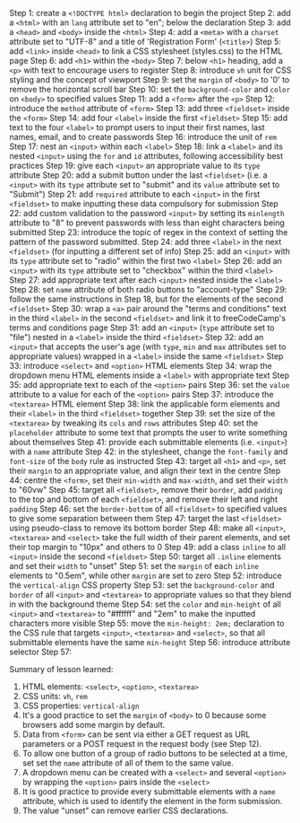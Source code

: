 Step 1: create a `<!DOCTYPE html>` declaration to begin the project
Step 2: add a `<html>` with an `lang` attribute set to "en"; below the
        declaration
Step 3: add a `<head>` and `<body>` inside the `<html>`
Step 4: add a `<meta>` with a `charset` attribute set to "UTF-8" and a title of
        'Registration Form' (`<title>`)
Step 5: add `<link>` inside `<head>` to link a CSS stylesheet (styles.css) to
        the HTML page
Step 6: add `<h1>` within the `<body>`
Step 7: below `<h1>` heading, add a `<p>` with text to encourage users to
        register
Step 8: introduce `vh` unit for CSS styling and the concept of viewport
Step 9: set the `margin` of `<body>` to '0' to remove the horizontal scroll bar
Step 10: set the `background-color` and `color` on `<body>` to specified values
Step 11: add a `<form>` after the `<p>`
Step 12: introduce the `method` attribute of `<form>`
Step 13: add three `<fieldset>` inside the `<form>`
Step 14: add four `<label>` inside the first `<fieldset>`
Step 15: add text to the four `<label>` to prompt users to input their first
         names, last names, email, and to create passwords
Step 16: introduce the unit of `rem`
Step 17: nest an `<input>` within each `<label>`
Step 18: link a `<label>` and its nested `<input>` using the `for` and `id`
         attributes, following accessibility best practices
Step 19: give each `<input>` an appropriate value to its `type` attribute
Step 20: add a submit button under the last `<fieldset>` (i.e. a `<input>`
         with its `type` attribute set to "submit" and its `value` attribute
         set to "Submit")
Step 21: add `required` attribute to each `<input>` in the first `<fieldset>`
         to make inputting these data compulsory for submission
Step 22: add custom validation to the password `<input>` by setting its
         `minlength` attribute to "8" to prevent passwords with less than eight
         characters being submitted
Step 23: introduce the topic of regex in the context of setting the pattern of
         the password submitted.
Step 24: add three `<label>` in the next `<fieldset>` (for inputting a different
         set of info)
Step 25: add an `<input>` with its `type` attribute set to "radio" within the
         first two `<label>`
Step 26: add an `<input>` with its `type` attribute set to "checkbox" within the
         third `<label>`
Step 27: add appropriate text after each `<input>` nested inside the `<label>`
Step 28: set `name` attribute of both radio buttons to "account-type"
Step 29: follow the same instructions in Step 18, but for the elements of the
         second `<fieldset>`
Step 30: wrap a `<a>` pair around the "terms and conditions" text in the third
         `<label>` in the second `<fieldset>` and link it to freeCodeCamp's
         terms and conditions page
Step 31: add an `<input>` (`type` attribute set to "file") nested in a `<label>`
         inside the third `<fieldset>`
Step 32: add an `<input>` that accepts the user's age (with `type`, `min` and
         `max` attributes set to appropriate values) wrapped in a `<label>`
         inside the same `<fieldset>`
Step 33: introduce `<select>` and `<option>` HTML elements
Step 34: wrap the dropdown menu HTML elements inside a `<label>` with
         appropriate text
Step 35: add appropriate text to each of the `<option>` pairs
Step 36: set the `value` attribute to a value for each of the `<option>` pairs
Step 37: introduce the `<textarea>` HTML element
Step 38: link the applicable form elements and their `<label>` in the third
         `<fieldset>` together
Step 39: set the size of the `<textarea>` by tweaking its `cols` and `rows`
         attributes
Step 40: set the `placeholder` attribute to some text that prompts the user to
         write something about themselves
Step 41: provide each submittable elements (i.e. `<input>`) with a `name`
         attribute
Step 42: in the stylesheet, change the `font-family` and `font-size` of the
         `body` rule as instructed
Step 43: target all `<h1>` and `<p>`, set their `margin` to an appropriate
         value, and align their text in the centre
Step 44: centre the `<form>`, set their `min-width` and `max-width`, and set
         their `width` to "60vw"
Step 45: target all `<fieldset>`, remove their `border`, add `padding` to the
         top and bottom of each `<fieldset>`, and remove their left and right
         `padding`
Step 46: set the `border-bottom` of all `<fieldset>` to specified values to give
         some separation between them
Step 47: target the last `<fieldset>` using pseudo-class to remove its bottom
         border
Step 48: make all `<input>`, `<textarea>` and `<select>` take the full width of
         their parent elements, and set their top margin to "10px" and others
         to 0
Step 49: add a class `inline` to all `<input>` inside the second `<fieldset>`
Step 50: target all `.inline` elements and set their `width` to "unset"
Step 51: set the `margin` of each `inline` elements to "0.5em", while other
         `margin` are set to zero
Step 52: introduce the `vertical-align` CSS property
Step 53: set the `background-color` and `border` of all `<input>` and
         `<textarea>` to appropriate values so that they blend in with the
         background theme
Step 54: set the `color` and `min-height` of all `<input>` and `<textarea>` to
         "#ffffff" and "2em" to make the inputted characters more visible
Step 55: move the `min-height: 2em;` declaration to the CSS rule that targets
         `<input>`, `<textarea>` and `<select>`, so that all submittable
         elements have the same `min-height`
Step 56: introduce attribute selector
Step 57:

Summary of lesson learned:
1. HTML elements: `<select>`, `<option>`, `<textarea>`
2. CSS units: `vh`, `rem`
3. CSS properties: `vertical-align`
4. It's a good practice to set the `margin` of `<body>` to 0 because some
   browsers add some margin by default.
5. Data from `<form>` can be sent via either a GET request as URL parameters
   or a POST request in the request body (see Step 12).
6. To allow one button of a group of radio buttons to be selected at a time, set
   set the `name` attribute of all of them to the same value.
7. A dropdown menu can be created with a `<select>` and several `<option>` by
   wrapping the `<option>` pairs inside the `<select>`
8. It is good practice to provide every submittable elements with a `name`
   attribute, which is used to identify the element in the form submission.
9. The value "unset" can remove earlier CSS declarations.